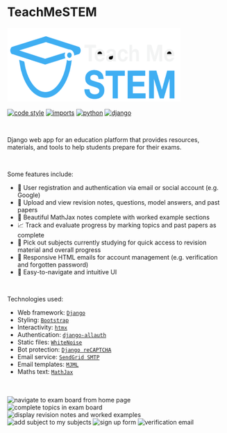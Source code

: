 # TeachMeSTEM

<img alt="teachmestem logo" src="staticfiles/images/teachmestem.svg" width="400" height="170">

[![code style](https://img.shields.io/badge/code_style-black-black)](https://github.com/psf/black)
[![imports](https://img.shields.io/badge/imports-isort-blue)](https://github.com/PyCQA/isort)
[![python](https://img.shields.io/badge/python-3.12-ffde75)](https://github.com/python/cpython)
[![django](https://img.shields.io/badge/django-5.2-0c4b32)](https://github.com/django/django)

<br>

Django web app for an education platform that provides resources, materials, and tools to help students prepare for their exams.

<br>

Some features include:

- 🔑 User registration and authentication via email or social account (e.g. Google)
- 📝 Upload and view revision notes, questions, model answers, and past papers
- 📐 Beautiful MathJax notes complete with worked example sections
- 📈 Track and evaluate progress by marking topics and past papers as complete
- 📍 Pick out subjects currently studying for quick access to revision material and overall progress
- 💌 Responsive HTML emails for account management (e.g. verification and forgotten password)
- 🚢 Easy-to-navigate and intuitive UI

<br>

Technologies used:

- Web framework: [`Django`](https://www.djangoproject.com/)
- Styling: [`Bootstrap`](https://getbootstrap.com/)
- Interactivity: [`htmx`](https://htmx.org/)
- Authentication: [`django-allauth`](https://allauth.org/)
- Static files: [`WhiteNoise`](https://github.com/evansd/whitenoise)
- Bot protection: [`Django reCAPTCHA`](https://github.com/django-recaptcha/django-recaptcha)
- Email service: [`SendGrid SMTP`](https://sendgrid.com/)
- Email templates: [`MJML`](https://mjml.io/)
- Maths text: [`MathJax`](https://www.mathjax.org/)

<br>
<br>

<img width="49%" alt="navigate to exam board from home page" src="https://github.com/user-attachments/assets/b2db8f76-3505-4327-989c-8ae3a3fea0cb"/>
<img width="49%" alt="complete topics in exam board" src="https://github.com/user-attachments/assets/369955e8-1c59-4b61-81b5-cbae197103bf"/>
<img width="49%" alt="display revision notes and worked examples" src="https://github.com/user-attachments/assets/dcf5c18d-6c48-49e4-8a16-ab2de00879b6"/>
<img width="49%" alt="add subject to my subjects" src="https://github.com/user-attachments/assets/28f14c6d-1aae-4fc7-9e7d-8e97bbb8fd32"/>
<img width="49%" alt="sign up form" src="https://github.com/user-attachments/assets/1c0d6dcd-0040-489a-b5f2-0a135cf3fbd4" />
<img width="49%" alt="verification email" src="https://github.com/user-attachments/assets/3a737182-4cfd-4d5e-a1a7-934478b35e60" />
